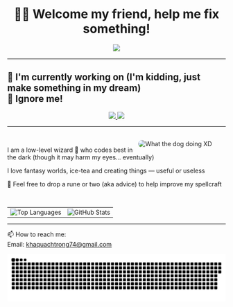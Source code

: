 <h1 align="center">
🧙‍♂️ Welcome my friend, help me fix something!
</h1>

<p align="center">
  <a href="https://github.com/DenverCoder1/readme-typing-svg">
    <img src="https://readme-typing-svg.herokuapp.com?font=JetBrains+Mono+Regular&color=blue&size=25&center=true&vCenter=true&width=600&height=100&lines=📖+Open+University+of+Ho+Chi+Minh+City;Wizard+Acent+Runes+Future,;Passionate+learner">
  </a>
</p>

---

<h2>
  🔭 I'm currently working on (I'm kidding, just make something in my dream)<br>
  🛌 Ignore me!
</h2>

<div align="center">
  <a href="https://github.com/khaquachtrong74">
    <img src="https://img.shields.io/badge/GitHub-181717?style=for-the-badge&logo=github&logoColor=white">
  </a>
  <a href="https://www.quora.com/profile/Da-Kha-1">
    <img src="https://img.shields.io/badge/Quora-B92B27?style=for-the-badge&logo=quora&logoColor=white">
  </a>
</div>

---

<br>

<picture>
  <img src="https://raw.githubusercontent.com/khaquachtrong74/khaquachtrong74/main/Profile/jake.gif" style="border-radius:25px" alt="What the dog doing XD" width="40%" align="right">
</picture>

<div>
  <p>I am a low-level wizard 🧙 who codes best in the dark (though it may harm my eyes... eventually)</p>
  <p>I love fantasy worlds, ice-tea and creating things — useful or useless</p>
  <p>🧰 Feel free to drop a rune or two (aka advice) to help improve my spellcraft</p>
</div>

<br>

<table>
  <tr>
    <td>
      <img src="https://github-readme-stats.vercel.app/api/top-langs/?username=khaquachtrong74&langs_count=5&layout=compact&theme=synthwave" alt="Top Languages" height="150"/>
    </td>
    <td>
      <img src="https://github-readme-stats.vercel.app/api?username=khaquachtrong74&layout=compact&theme=synthwave&show_icons=true" alt="GitHub Stats" height="150"/>
    </td>
  </tr>
</table>

---

📫 How to reach me: <br>
Email: khaquachtrong74@gmail.com

<picture>
  <source media="(prefers-color-scheme: dark)" srcset="https://raw.githubusercontent.com/khaquachtrong74/snk/output/github-contribution-grid-snake-dark.svg" />
  <img alt="Snake animation" src="https://raw.githubusercontent.com/khaquachtrong74/snk/output/github-contribution-grid-snake.svg" />
</picture>
